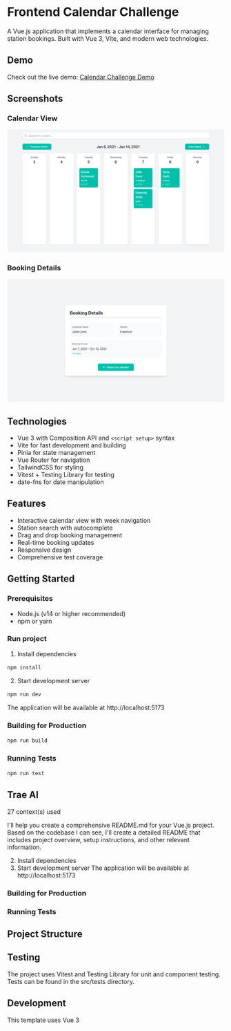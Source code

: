 # Frontend Calendar Challenge

A Vue.js application that implements a calendar interface for managing station bookings. Built with Vue 3, Vite, and modern web technologies.

## Demo

Check out the live demo: [Calendar Challenge Demo](https://cesaralvrz.github.io/frontend-coding-challenge/)

## Screenshots

### Calendar View
![Calendar View](./public/ss1.png)

### Booking Details
![Booking Details](./public/ss2.png)

## Technologies

- Vue 3 with Composition API and `<script setup>` syntax
- Vite for fast development and building
- Pinia for state management
- Vue Router for navigation
- TailwindCSS for styling
- Vitest + Testing Library for testing
- date-fns for date manipulation

## Features

- Interactive calendar view with week navigation
- Station search with autocomplete
- Drag and drop booking management
- Real-time booking updates
- Responsive design
- Comprehensive test coverage

## Getting Started

### Prerequisites

- Node.js (v14 or higher recommended)
- npm or yarn

### Run project

1. Install dependencies
```bash
npm install
 ```

2. Start development server
```bash
npm run dev
 ```

The application will be available at http://localhost:5173

### Building for Production
```bash
npm run build
 ```

### Running Tests
```bash
npm run test
 ```
## Trae AI
27 context(s) used

I'll help you create a comprehensive README.md for your Vue.js project. Based on the codebase I can see, I'll create a detailed README that includes project overview, setup instructions, and other relevant information.

2. Install dependencies
3. Start development server
The application will be available at http://localhost:5173

### Building for Production
### Running Tests
## Project Structure
## Testing
The project uses Vitest and Testing Library for unit and component testing. Tests can be found in the src/tests directory.

## Development
This template uses Vue 3 <script setup> SFCs. Check out the script setup docs to learn more.

For IDE support and tooling information, refer to the Vue Docs Scaling up Guide .

## License
[Add your license information here]

## cesaralvrz
Copy

Delete

Include eslint and prettier scripts

## Trae AI
Used 1 Reference

README.md 76-76

I'll add the ESLint and Prettier scripts to the README.md. I'll add them under the "Running Tests" section.

```markdown
// ... existing content ...

### Running Tests
```bash
npm run test
 ```

### Linting and Formatting
Run ESLint to check for code style and errors:

```bash
npm run lint
 ```

Run ESLint with automatic fixing:

```bash
npm run lint:fix
 ```

Format code with Prettier:

```bash
npm run format
 ```

## Project Structure
```plaintext
src/
├── assets/         # Static assets
├── components/     # Vue components
├── composables/    # Vue composables (hooks)
├── router/         # Vue Router configuration
├── services/       # API services
├── stores/         # Pinia stores
├── tests/          # Test files
├── utils/          # Utility functions
└── views/          # Page components
 ```
```
